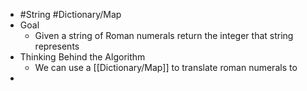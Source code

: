 - #String #Dictionary/Map
- Goal
	- Given a string of Roman numerals return the integer that string represents
- Thinking Behind the Algorithm
	- We can use a [[Dictionary/Map]] to translate roman numerals to
-